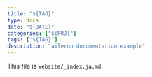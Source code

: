```yaml
---
title: "${TAG}"
type: docs
date: "${DATE}"
categories: ["${PRJ}"]
tags: ["${TAG}"]
description: "aileron documentation example"
---
```


This file is `website/_index.ja.md`.
